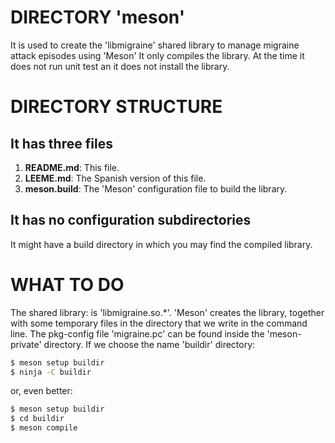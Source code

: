 # DIRECTORY 'meson'
  It is used to create the 'libmigraine' shared library to manage migraine
  attack episodes using 'Meson'
  It only compiles the library. At the time it does not run unit test an it
  does not install the library.

# DIRECTORY STRUCTURE
## It has three files
  1. **README.md**:
  This file.
  2. **LEEME.md**:
  The Spanish version of this file.
  3. **meson.build**:
  The 'Meson' configuration file to build the library.
## It has no configuration subdirectories
  It might have a build directory in which you may find the compiled library.

# WHAT TO DO
  The shared library: is 'libmigraine.so.*'.
  'Meson' creates the library, together with some temporary files in
  the directory that we write in the command line.
  The pkg-config file 'migraine.pc' can be found inside the 'meson-private'
  directory.
  If we choose the name 'buildir' directory:

  ```bash
  $ meson setup buildir
  $ ninja -C buildir
  ```

  or, even better:

  ```bash
  $ meson setup buildir
  $ cd buildir
  $ meson compile
  ```

